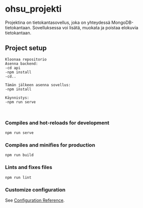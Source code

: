 # ohsu_projekti
Projektina on tietokantasovellus, joka on yhteydessä
MongoDB-tietokantaan. Sovelluksessa voi lisätä, muokata ja poistaa
elokuvia tietokantaan. 

## Project setup
```
Kloonaa repositorio
Asenna backend:
-cd api
-npm install
-cd..

Tämän jälkeen asenna sovellus:
-npm install

Käynnistys:
-npm run serve



```

### Compiles and hot-reloads for development
```
npm run serve
```

### Compiles and minifies for production
```
npm run build
```

### Lints and fixes files
```
npm run lint
```

### Customize configuration
See [Configuration Reference](https://cli.vuejs.org/config/).
